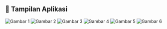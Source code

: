 ## 📸 Tampilan Aplikasi

![Gambar 1](gambar/WhatsApp%20Image%202025-05-23%20at%2007.53.10%20(1).jpeg)
![Gambar 2](gambar/WhatsApp%20Image%202025-05-23%20at%2007.53.10%20(2).jpeg)
![Gambar 3](gambar/WhatsApp%20Image%202025-05-23%20at%2007.53.10.jpeg)
![Gambar 4](gambar/WhatsApp%20Image%202025-05-23%20at%2007.53.11%20(1).jpeg)
![Gambar 5](gambar/WhatsApp%20Image%202025-05-23%20at%2007.53.11%20(2).jpeg)
![Gambar 6](gambar/WhatsApp%20Image%202025-05-23%20at%2007.53.11.jpeg)
